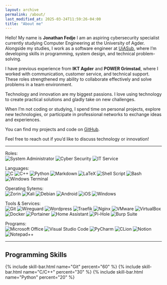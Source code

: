 ```yaml
---
layout: archive
permalink: /about/
last_modified_at: 2025-03-24T11:59:26-04:00
title: "About me"
---
```

Hello! My name is **Jonathan Fedje**
I am an aspiring cybersecurity specialist currently studying Computer Engineering at the University of Agder. Alongside my studies, I work as a software engineer at [UiASub](https://uiasub.no), where I’m developing skills in programming, system design, and technical problem-solving.

I have previous experience from **IKT Agder** and **POWER Grimstad**, where I worked with communication, customer service, and technical support. These roles strengthened my ability to collaborate effectively and solve problems in a team environment.

Technology and innovation are my biggest passions. I love using technology to create practical solutions and gladly take on new challenges.

When I’m not coding or studying, I spend time on personal projects, explore new technologies, or participate in professional networks to exchange ideas and experiences.

You can find my projects and code on [GitHub](https://github.com/jonathand-cf).

Feel free to reach out if you’d like to discuss technology or innovation!

---

Roles:
<br>
![System Administrator](https://img.shields.io/badge/System-Administrator-blue?style=for-the-badge&logo=microsoft-office&logoColor=white)
![Cyber Security](https://img.shields.io/badge/Cyber-Sec-black?style=for-the-badge&logo=microsoft-office&logoColor=white)
![IT Service](https://img.shields.io/badge/IT-Service-blue?style=for-the-badge&logo=microsoft-office&logoColor=white)

Languages:
<br>
![C](https://img.shields.io/badge/C-%231572B6.svg?style=for-the-badge&logo=c&logoColor=white)
![C++](https://img.shields.io/badge/-C++-%231572B6?style=for-the-badge&logo=cplusplus&logoColor=white)
![Python](https://img.shields.io/badge/python-3670A0?style=for-the-badge&logo=python&logoColor=ffdd54)
![Markdown](https://img.shields.io/badge/Markdown-000000?style=for-the-badge&logo=markdown&logoColor=white)
![LaTeX](https://img.shields.io/badge/latex-%23008080.svg?style=for-the-badge&logo=latex&logoColor=white)
![Shell Script](https://img.shields.io/badge/shell_script-%23121011.svg?style=for-the-badge&logo=gnu-bash&logoColor=white)
![Bash](https://img.shields.io/badge/Bash-%23121011.svg?style=for-the-badge&logo=gnu-bash&logoColor=white)
![Windows Terminal](https://img.shields.io/badge/Windows%20Terminal-%234D4D4D.svg?style=for-the-badge&logo=windows-terminal&logoColor=white)

Operating Sytems:
<br>
![Zorin](https://img.shields.io/badge/Zorin-1793D1?logo=zorin&logoColor=fff&style=for-the-badge)
![Kali](https://img.shields.io/badge/Kali%20Linux-000000?style=for-the-badge&logo=kalilinux&logoColor=white)
![Debian](https://img.shields.io/badge/Debian-D70A53?style=for-the-badge&logo=debian&logoColor=white)
![Android](https://img.shields.io/badge/Android-3DDC84?style=for-the-badge&logo=android&logoColor=white)
![iOS](https://img.shields.io/badge/iOS-000000?style=for-the-badge&logo=ios&logoColor=white)
![Windows](https://img.shields.io/badge/Windows-0078D6?style=for-the-badge&logo=windows&logoColor=white)

Tools & Services:
<br>
![Git](https://img.shields.io/badge/git-%23F05033.svg?style=for-the-badge&logo=git&logoColor=white)
![Wireguard](https://img.shields.io/badge/wireguard-%2388171A.svg?style=for-the-badge&logo=wireguard&logoColor=white)
![Wordpress](https://img.shields.io/badge/Wordpress-0078D6?style=for-the-badge&logo=wordpress&logoColor=white)
![Traefik](https://img.shields.io/badge/Traefik-red?style=for-the-badge&logo=traefikproxy&logoColor=white)
![Nginx](https://img.shields.io/badge/nginx-%23009639.svg?style=for-the-badge&logo=nginx&logoColor=white)
![VMware](https://img.shields.io/badge/vmware-07405E?style=for-the-badge&logo=vmware&logoColor=white)
![VirtualBox](https://img.shields.io/badge/virtualbox-0078D6?style=for-the-badge&logo=virtualbox&logoColor=white)
![Docker](https://img.shields.io/badge/docker-%230db7ed.svg?style=for-the-badge&logo=docker&logoColor=white)
![Portainer](https://img.shields.io/badge/portainer-%230db7ed.svg?style=for-the-badge&logo=portainer&logoColor=white)
![Home Assistant](https://img.shields.io/badge/home%20assistant-%2341BDF5.svg?style=for-the-badge&logo=home-assistant&logoColor=white)
![Pi-Hole](https://img.shields.io/badge/pihole-%2388171A.svg?style=for-the-badge&logo=pihole&logoColor=white)
![Burp Suite](https://img.shields.io/badge/burp%20suite-%23E34F26.svg?style=for-the-badge&logo=burpsuite&logoColor=white)

Programs:
<br>
![Microsoft Office](https://img.shields.io/badge/Microsoft_Office-D83B01?style=for-the-badge&logo=microsoft-office&logoColor=white)
![Visual Studio Code](https://img.shields.io/badge/Visual%20Studio%20Code-0078d7.svg?style=for-the-badge&logo=visual-studio-code&logoColor=white)
![PyCharm](https://img.shields.io/badge/pycharm-143?style=for-the-badge&logo=pycharm&logoColor=black&color=black&labelColor=green)
![CLion](https://img.shields.io/badge/clion-143?style=for-the-badge&logo=clion&logoColor=black&color=black&labelColor=green)
![Notion](https://img.shields.io/badge/notion-%23483699.svg?style=for-the-badge&logo=notion&logoColor=white)
![Notepad++](https://img.shields.io/badge/Notepad++-90E59A.svg?style=for-the-badge&logo=notepad%2b%2b&logoColor=black)

---

## Programming Skills

{% include skill-bar.html name="Git" percent="60" %}
{% include skill-bar.html name="C/C++" percent="30" %}
{% include skill-bar.html name="Python" percent="20" %}
